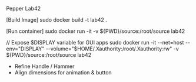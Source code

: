 Pepper Lab42

[Build Image]
sudo docker build -t lab42 .

[Run container]
sudo docker run -it -v ${PWD}/source:/root/source lab42

// Expose $DISPLAY variable for GUI apps
sudo docker run -it --net=host --env="DISPLAY" --volume="$HOME/.Xauthority:/root/.Xauthority:rw" -v ${PWD}/source:/root/source lab42





- Refine Handle / Hammer 
- Align dimensions for animation & button

